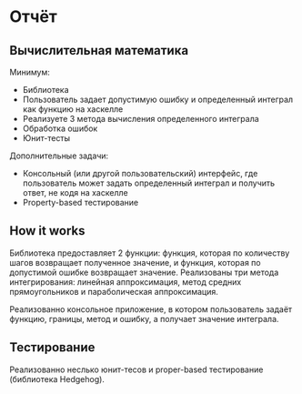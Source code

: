 # Отчёт

## Вычислительная математика

Минимум:

* Библиотека
* Пользователь задает допустимую ошибку и определенный интеграл как функцию на хаскелле
* Реализуете 3 метода вычисления определенного интеграла
* Обработка ошибок
* Юнит-тесты

Дополнительные задачи:

* Консольный (или другой пользовательский) интерфейс, где пользователь может задать определенный интеграл и получить ответ, не кодя на хаскелле
* Property-based тестирование

## How it works

Библиотека предоставляет 2 функции: функция, которая по количеству шагов возвращает полученное значение, и функция, которая по допустимой ошибке возвращает 
значение. Реализованы три метода интегрирования: линейная аппроксимация, метод средних прямоугольников и параболическая аппроксимация. 

Реализованно консольное приложение, в котором пользователь задаёт функцию, границы, метод и ошибку, а получает значение интеграла.

## Тестирование 

Реализованно неслько юнит-тесов и proper-based тестирование (библиотека Hedgehog). 

